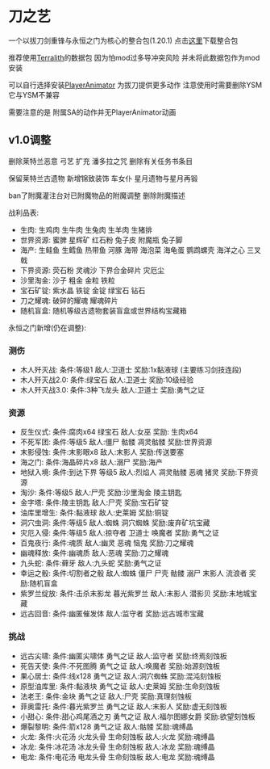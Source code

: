 # 刀之艺
一个以拔刀剑重锋与永恒之门为核心的整合包(1.20.1) 点击[这里](https://github.com/ALINGCAT/BladesArt/releases)下载整合包

推荐使用[Terralith](https://www.mcmod.cn/class/4557.html)的数据包
因为怕mod过多导冲突风险 并未将此数据包作为mod安装

可以自行选择安装[PlayerAnimator](https://www.mcmod.cn/class/7487.html) 为拔刀提供更多动作 注意使用时需要删除YSM 它与YSM不兼容

需要注意的是 附属SA的动作并无PlayerAnimator动画

## v1.0调整
删除莱特兰恶意 弓艺 扩充 潘多拉之咒 删除有关任务书条目

保留莱特兰古遗物 新增锦致装饰 车女仆 星月遗物与星月再锻

ban了附魔灌注台对已附魔物品的附魔调整 删除附魔描述

战利品表:
- 生肉: 生鸡肉 生牛肉 生兔肉 生羊肉 生猪排
- 世界资源: 蜜脾 星辉矿 红石粉 兔子皮 附魔瓶 兔子脚
- 海产: 生鲑鱼 生鳕鱼 热带鱼 河豚 海带 海泡菜 海龟蛋 鹦鹉螺壳 海洋之心 三叉戟
- 下界资源: 荧石粉 灵魂沙 下界合金碎片 灾厄尘
- 沙里淘金: 沙子 粗金 金粒 铁粒
- 宝石矿锭: 紫水晶 铁锭 金锭 绿宝石 钻石
- 刀之耀魂: 破碎的耀魂 耀魂碎片
- 随机盲盒: 随机等级古遗物套装盲盒或世界结构宝藏箱

永恒之门新增(仍在调整):
### 测伤
- 木人歼灭战: 条件:等级1 敌人:卫道士 奖励:1x黏液球 (主要练习剑技连段)
- 木人歼灭战2.0: 条件:绿宝石 敌人:卫道士 奖励:10级经验
- 木人歼灭战3.0: 条件:3种飞龙头 敌人:卫道士 奖励:勇气之证
### 资源
- 反生仪式: 条件:腐肉x64 绿宝石 敌人:女巫 奖励: 生肉x64
- 不死军团: 条件:等级5 敌人:僵尸 骷髅 凋灵骷髅 奖励:世界资源
- 末影侵蚀: 条件:末影眼x8 敌人:末影人 奖励:传送要塞
- 海之门: 条件:海晶碎片x8 敌人:溺尸 奖励:海产
- 地狱入境: 条件:到达下界 等级5 敌人:烈焰人 凋灵骷髅 恶魂 猪灵 奖励:下界资源
- 淘沙: 条件:等级5 敌人:尸壳 奖励:沙里淘金 陵主钥匙
- 金字塔: 条件:陵主钥匙 敌人:尸壳 奖励:宝石矿锭
- 油库里增生: 条件:黏液球 敌人:史莱姆 奖励:铜锭
- 洞穴虫洞: 条件:等级5 敌人:蜘蛛 洞穴蜘蛛 奖励:废弃矿坑宝藏
- 灾厄入侵: 条件:等级5 敌人:掠夺者 卫道士 唤魔者 奖励:勇气之证
- 百鬼夜行: 条件:魂质 敌人:幽灵 恶魂 恼鬼 奖励:刀之耀魂
- 幽魂释放: 条件:幽魂质 敌人:恶魂 奖励:刀之耀魂
- 九头蛇: 条件:藓牙 敌人:九头蛇 奖励:勇气之证
- 幸运之骰: 条件:切割者之骰 敌人:蜘蛛 僵尸 尸壳 骷髅 溺尸 末影人 流浪者 奖励:随机盲盒
- 紫罗兰绽放: 条件:击杀末影龙 暮光紫罗兰 敌人:末影人 潜影贝 奖励:末地城宝藏
- 远古回音: 条件:幽匿催发体 敌人:监守者 奖励:远古城市宝藏
### 挑战
- 远古尖啸: 条件:幽匿尖啸体 勇气之证 敌人:监守者 奖励:终焉刻蚀板
- 死告天使: 条件:不死图腾 勇气之证 敌人:唤魔者 奖励:始源刻蚀板
- 果心居士: 条件:线x128 勇气之证 敌人:洞穴蜘蛛 奖励:混沌刻蚀板
- 原型油库里: 条件:黏液块 勇气之证 敌人:史莱姆 奖励:生命刻蚀板
- 法老王: 条件:金块 勇气之证 敌人:尸壳 奖励:真理刻蚀板
- 菲奥雷托: 条件:暮光紫罗兰 勇气之证 敌人:末影人 奖励:虚无刻蚀板
- 小甜心: 条件:甜心鸡尾酒之刃 勇气之证 敌人:福尔图娜女爵 奖励:欲望刻蚀板
- 爆裂黎明: 条件:箭x128 勇气之证 敌人:骷髅 奖励:魂缚晶
- 火龙: 条件:火花汤 火龙头骨 生命刻蚀板 敌人:火龙 奖励:魂缚晶
- 冰龙: 条件:冰花汤 冰龙头骨 生命刻蚀板 敌人:冰龙 奖励:魂缚晶
- 电龙: 条件:电花汤 电龙头骨 生命刻蚀板 敌人:电龙 奖励:魂缚晶
